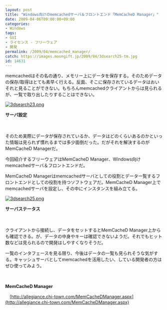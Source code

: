 ```yaml
---
layout: post
title: "Windows向けのmemcachedサーバ＆フロントエンド「MemCacheD Manager」"
date: 2009-04-06T09:00:00+09:00
categories:
- Windows
tags: 
- GUI
- ライセンス - フリーウェア
- 開発
permalink: /2009/04/memcached_manager/
catch: https://images.moongift.jp/2009/04/3dsearch25-tm.jpg
id: 14631
---
```

memcachedはその名の通り、メモリー上にデータを保存する。そのためデータの保存/取得はとても素早く行える。反面、そこに保存されているデータはおいそれと見ることができない。もちろんmemcachedクライアントからは見られるが、一覧で取り出したりすることはできない。

  

[![3dsearch23.png](https://images.moongift.jp/2009/04/3dsearch23-tm1.jpg)](https://images.moongift.jp/2009/04/3dsearch231.png)  
  
**サーバ設定**

  

　

  

そのため実際にデータが保存されているか、データはどのくらいあるのかといった情報は見られず慣れるまでは多少面倒だった。だがそれを解決するのがMemCacheD Managerだ。

  

今回紹介するフリーウェアはMemCacheD Manager、Windows向けmemcachedサーバ＆フロントエンドだ。

  
<!--more-->

MemCacheD Managerはmemcachedサーバとしての役割とデータ一覧するフロントエンドとしての役割を持つソフトウェアだ。MemCacheD Manager上でmemcachedサーバを設定し、その中にインスタンスを組み立てる。

  

[![3dsearch25.png](https://images.moongift.jp/2009/04/3dsearch25-tm.jpg)](https://images.moongift.jp/2009/04/3dsearch25.png)  
  
**サーバステータス**

  

　

  

クライアントから接続し、データをセットするとMemCacheD Manager上からも確認できる。が、データの中身やキーは確認できないようだ。それでもヒット数などは見られるので開発はしやすくなりそうだ。

  

一覧のインタフェースを見る限り、今後はデータの一覧も見られそうな気がする。キャッシュサーバとしてmemcachedを活用したい、している開発者の方はぜひ使ってみよう。

  

　

  

**MemCacheD Manager**  
  
　[http://allegiance.chi-town.com/MemCacheDManager.aspx](http://allegiance.chi-town.com/MemCacheDManager.aspx)

  
